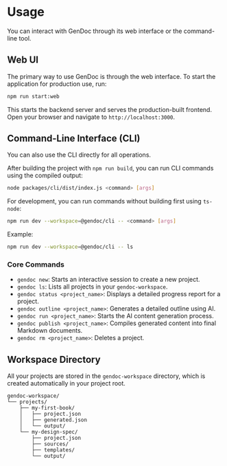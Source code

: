 # Usage

You can interact with GenDoc through its web interface or the command-line tool.

## Web UI

The primary way to use GenDoc is through the web interface. To start the application for production use, run:

```bash
npm run start:web
```

This starts the backend server and serves the production-built frontend. Open your browser and navigate to `http://localhost:3000`.

## Command-Line Interface (CLI)

You can also use the CLI directly for all operations.

After building the project with `npm run build`, you can run CLI commands using the compiled output:

```bash
node packages/cli/dist/index.js <command> [args]
```

For development, you can run commands without building first using `ts-node`:
```bash
npm run dev --workspace=@gendoc/cli -- <command> [args]
```
Example:
```bash
npm run dev --workspace=@gendoc/cli -- ls
```

### Core Commands

-   `gendoc new`: Starts an interactive session to create a new project.
-   `gendoc ls`: Lists all projects in your `gendoc-workspace`.
-   `gendoc status <project_name>`: Displays a detailed progress report for a project.
-   `gendoc outline <project_name>`: Generates a detailed outline using AI.
-   `gendoc run <project_name>`: Starts the AI content generation process.
-   `gendoc publish <project_name>`: Compiles generated content into final Markdown documents.
-   `gendoc rm <project_name>`: Deletes a project.

## Workspace Directory

All your projects are stored in the `gendoc-workspace` directory, which is created automatically in your project root.

```
gendoc-workspace/
└── projects/
    ├── my-first-book/
    │   ├── project.json
    │   ├── generated.json
    │   └── output/
    └── my-design-spec/
        ├── project.json
        ├── sources/
        ├── templates/
        └── output/
```
